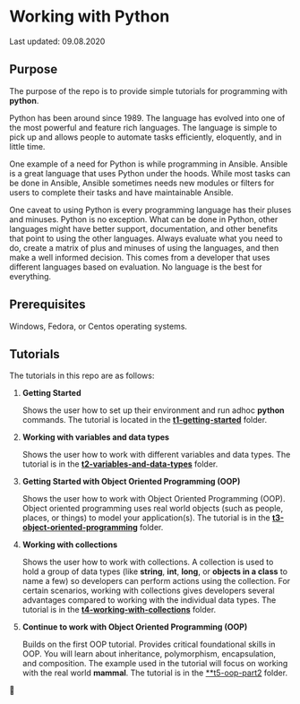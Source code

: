 # Working with Python

Last updated: 09.08.2020

## Purpose

The purpose of the repo is to provide simple tutorials 
for programming with **python**.

Python has been around since 1989. The language has evolved into one of the 
most powerful and feature rich languages.  The language is simple to pick up 
and allows people to automate tasks efficiently, eloquently, 
and in little time.

One example of a need for Python is while programming in Ansible.
Ansible is a great language that uses Python under the hoods.  While most tasks 
can be done in Ansible, Ansible sometimes needs new modules or filters for users
to complete their tasks and have maintainable Ansible.

One caveat to using Python is every programming language has
their pluses and minuses.  Python is no exception.  What can be done in Python, 
other languages might have better support, documentation, and other benefits 
that point to using the other languages.  Always evaluate what you need to do, 
create a matrix of plus and minuses of using the languages, and then make a 
well informed decision.  This comes from a developer that uses different languages 
based on evaluation.  No language is the best for everything.

## Prerequisites

Windows, Fedora, or Centos operating systems.

## Tutorials

The tutorials in this repo are as follows:

1. **Getting Started**

    Shows the user how to set up their environment
    and run adhoc **python** commands.  The tutorial is located in the
    [**t1-getting-started**](./t1-getting-started) folder.

1. **Working with variables and data types**

    Shows the user how to work with different variables and data types.
    The tutorial is in the [**t2-variables-and-data-types**](./t2-variables-and-data-types) folder.

1. **Getting Started with Object Oriented Programming (OOP)**

   Shows the user how to work with Object Oriented Programming (OOP).  Object oriented programming uses
   real world objects (such as people, places, or things) to model your application(s).  The tutorial
   is in the [**t3-object-oriented-programming**](./t3-object-oriented-programming) folder.

1. **Working with collections**

   Shows the user how to work with collections.  A collection is used to hold a group of data types (like
   **string**, **int**, **long**, or **objects in a class** to name a few) so developers can perform
   actions using the collection.  For certain scenarios, working with collections gives developers
   several advantages compared to working with the individual data types.
   The tutorial is in the [**t4-working-with-collections**](./t4-working-with-collections) folder.

1. **Continue to work with Object Oriented Programming (OOP)**

   Builds on the first OOP tutorial.  Provides critical foundational skills in OOP.  You will learn
   about inheritance, polymorphism, encapsulation, and composition.  The example used in the tutorial
   will focus on working with the real world **mammal**. The tutorial is in the 
   [**t5-oop-part2](./t5-oop-part2) folder.

:construction:
